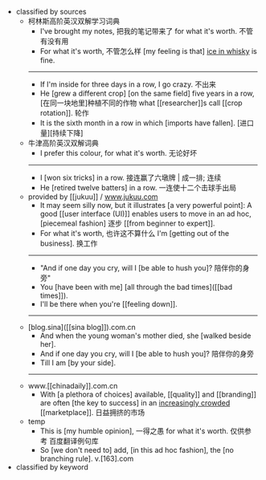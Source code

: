 - classified by sources
    - 柯林斯高阶英汉双解学习词典
        - I've brought my notes, 把我的笔记带来了 for what it's worth. 不管有没有用
        - For what it's worth, 不管怎么样 [my feeling is that] [ice in whisky]([[whisky]]) is fine.
        - ---
        - If I'm inside for three days in a row, I go crazy. 不出来 
        - He [grew a different crop] [on the same field] five years in a row, [在同一块地里]种植不同的作物 what [[researcher]]s call [[crop rotation]]. 轮作
        - It is the sixth month in a row in which [imports have fallen]. [进口量][持续下降]
    - 牛津高阶英汉双解词典
        - I prefer this colour, for what it's worth. 无论好坏 
        - ---
        - I [won six tricks] in a row. 接连赢了六墩牌 | 成一排; 连续
        - He [retired twelve batters] in a row. 一连使十二个击球手出局
    - provided by [[jukuu]] / www.jukuu.com 
        - It may seem silly now, but it illustrates [a very powerful point]: A good [[user interface (UI)]] enables users to move in an ad hoc, [piecemeal fashion] 逐步 [[from beginner to expert]]. 
        - For what it's worth, 也许这不算什么 I'm [getting out of the business]. 换工作
        - ---
        - "And if one day you cry, will I [be able to hush you]? 陪伴你的身旁"
        - You [have been with me] [all through the bad times]([[bad times]]). 
        - I'll be there when you're [[feeling down]]. 
        - ---
    - [blog.sina]([[sina blog]]).com.cn
        - And when the young woman's mother died, she [walked beside her]. 
        - And if one day you cry, will I [be able to hush you]? 陪伴你的身旁
        - Till I am [by your side]. 
        - ---
    - www.[[chinadaily]].com.cn
        - With [a plethora of choices] available, [[quality]] and [[branding]] are often [the key to success] in an [increasingly crowded]([[crowded]]) [[marketplace]]. 日益拥挤的市场
    - temp
        - This is [my humble opinion], 一得之愚 for what it's worth. 仅供参考 百度翻译例句库
        - So [we don't need to] add, [in this ad hoc fashion], the [no branching rule]. v.[163].com
- classified by keyword 
